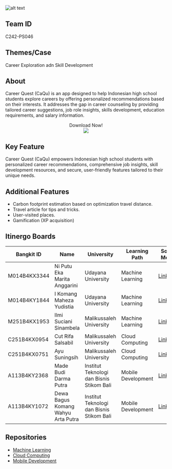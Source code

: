 ![alt text](https://github.com/Bangkit-Capstone-Project-CH2-PS025/.github/blob/main/GitHub%20Banner%20(2).png)

## Team ID

C242-PS046

## Themes/Case

Career Exploration adn Skill Development

## About
Career Quest (CaQu) is an app designed to help Indonesian high school students explore careers by offering personalized recommendations based on their interests. It addresses the gap in career counseling by providing tailored career suggestions, job role insights, skills development, education requirements, and salary information.
<p align="center">
   Download Now!
   <br>
   <a href="https://drive.google.com/drive/u/2/folders/13DNoNhmK3mML9CSwYFMxj9PuyioSvCYr"><img src="https://img.shields.io/badge/Android-3DDC84?style=for-the-badge&logo=android&logoColor=white" /></a>
</p>

## Key Feature
Career Quest (CaQu) empowers Indonesian high school students with personalized career recommendations, comprehensive job insights, skill development resources, and secure, user-friendly features tailored to their unique needs.

## Additional Features
- Carbon footprint estimation based on optimization travel distance.
- Travel article for tips and tricks.
- User-visited places.
- Gamification (XP acquisition)

## Itinergo Boards
| Bangkit ID | Name | University | Learning Path | Social Media |
|-----|-------|------|------|------|
| M014B4KX3344   | Ni Putu Eka Marita Anggarini |  Udayana University | Machine Learning | [LinkedIn](https://www.linkedin.com/in/maritaanggarini/)
| M014B4KY1844   |  I Komang Maheza Yudistia  | Udayana University | Machine Learning | [LinkedIn](https://www.linkedin.com/in/i-komang-maheza-yudistia/)
| M251B4KX1953 | Ilmi Suciani Sinambela | Malikussaleh University | Machine Learning | [LinkedIn](https://www.linkedin.com/in/ilmi-suciani-sinambela-188541286/)
| C251B4KX0954 | Cut Rifa Salsabil | Malikussaleh University | Cloud Computing | [LinkedIn](https://www.linkedin.com/in/cut-rifa-salsabil-2ba789327/)
 | C251B4KX0751 |  Ayu Suningsih | Malikussaleh University | Cloud Computing | [LinkedIn](https://www.linkedin.com/in/ayu-sunings)
| A113B4KY2368 | Made Budi Darma Putra | Institut Teknologi dan Bisnis Stikom Bali | Mobile Development | [LinkedIn](https://www.linkedin.com/in/budidarmaputra07)
| A113B4KY1072 |  Dewa Bagus Komang Wahyu Arta Putra | Institut Teknologi dan Bisnis Stikom Bali | Mobile Development | [LinkedIn](www.linkedin.com/in/jaxonol)

## Repositories
- [Machine Learning](https://github.com/Bangkit-Capstone-Project-CH2-PS025/machine-learning)
- [Cloud Computing](https://github.com/Bangkit-Capstone-Project-CH2-PS025/cloud-computing)
- [Mobile Development](https://github.com/Bangkit-Capstone-Project-CH2-PS025/mobile-development)
